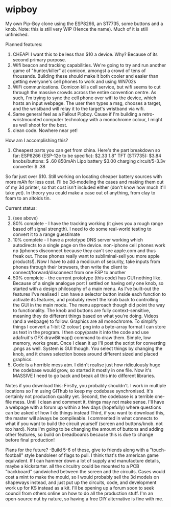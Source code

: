 # wipboy
My own Pip-Boy clone using the ESP8266, an ST7735, some buttons and a knob. Note: this is still very WIP (Hence the name).  Much of it is still unfinished.

Planned features:
  1) CHEAP!  I want this to be less than $10 a device.  Why? Because of its second primary purpose.  
  2) Wifi beacon and tracking capabilities. We're going to try and run another game of "hunter/killer" at comicon, amongst a crowd of tens of thousands.  Building these should make it both cooler and easier than getting everyone's cell phones to work and using WN702s
  3) WiFi communications.  Comicon kills cell service, but wifi seems to cut through the massive crowds across the entire convention centre.  As such, I'm trying to sync the cell phone over wifi to the device, which hosts an input webpage. The user then types a msg, chooses a target, and the wristband will relay it to the target's wristband via wifi.
  4) Same general feel as a Fallout Pipboy.  Cause if I'm building a retro-wristmounted computer technology with a monochrome colour, I might as well shoot for the best.
  5) clean code.  Nowhere near yet!
  
  
How am I accomplishing this?
  1) Cheapest parts you can get from china.  Here's the part breakdown so far:
    ESP8266 (ESP-12e to be specific): $2.33
    1.8" TFT (ST7735):                $3.84
    knobs/buttons:                    $ .60
    850mAh Lipo battery               $3.00
    charging circuit/5-3.3v converter $ .38
    
  So far just over $10.  Still working on locating cheaper battery sources with more mAh for less cost.  I'll be 3d-modeling the cases and making them out of my 3d printer, so that cost isn't included either (don't know how much it'll take yet).  In theory you could make a case out of anything, from clay to foam to an altoids tin.


Current status:
  1) (see above)
  2) 80% complete - I have the tracking working (it gives you a rough range based off signal strength). I need to do some real-world testing to convert it to a range guestimate
  3) 10% complete - I have a prototype DNS server working which autodirects to a single page on the device.  non-iphone cell phones work np (iphones disconnect because they can't see apple.com and thus freak out.  Those phones really want to subliminal-sell you more apple products!).  Now I have to add a modicum of security, take inputs from phones through their browsers, then write the client to connect/forward/disconnect from one ESP to another
  4) 50% complete - the current prototype (this code) has GUI nothing like. Because of a single analogue port I settled on having only one knob, so started with a design philosophy of a main menu.  As I've built-out the features I've realised I can have a selector button inside each function to activate its features, and probably revert the knob back to controlling the GUI in the main mode.
    The menu approach though did point the way to functionality.  The knob and buttons are fully context-sensitive, meaning they do different things based on what you're doing.  Videos (and a webpage) to follow.
    Graphics are all monochrome.  To simplify things I convert a 1-bit (2 colour) png into a byte-array format I can store as text in the program.  I then copy/paste it into the code and use adafruit's GFX drawBitmap() command to draw them. Simple, low memory, works great.  Once I clean it up I'll post the script for converting .pngs as well.
    System is GUI though.  You select things by changing the knob, and it draws selection boxes around different sized and placed graphics. 
  5) Code is a horrible mess atm.  I didn't realise just how ridiculously huge the codebase would grow, so started it mostly in one file.  Now it's MASSIVE I need to go back and break all this into different libraries.
  
  
Notes if you download this: 
  Firstly, you probably shouldn't.  I work in multiple locations so I'm using GIThub to keep my codebase synchronised.  It's certainly not production quality yet.
  Second, the codebase is a terrible one-file mess.  Until I clean and comment it, things may not make sense.  I'll have a webpage with a forum up within a few days (hopefully) where questions can be asked of how I do things instead
  Third, if you want to download this, the master will always be compileable.  I commented in what connects to what if you want to build the circuit yourself (screen and buttons/knob. not too hard).  Note I'm going to be changing the amount of buttons and adding other features, so build on breadboards because this is due to change before final production!
  

Plans for the future?
  -Build 5-6 of these, give to friends along with a "touch-football" style bandoleer of flags to pull. I think that's the american game equivalent.
  If I can hammer down a lot of supply and manufacture details, maybe a kickstarter.  all the circuitry could be mounted to a PCB "backboard" sandwiched between the screen and the circuits. Cases would cost a mint to make the mould, so I would probably sell the 3d models on shapeways instead, and just put up the circuits, code, and development work up for KS instead as a kit.  I'll be opening up a forum soon to seek council from others online on how to do all the production stuff. I'm an open-source nut by nature, so having a free DIY alternative is fine with me.
  
    
  
